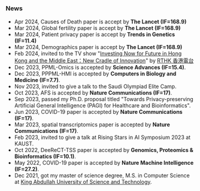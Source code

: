 # 

### News

- Apr 2024,  Causes of Death paper is accept by **The Lancet (IF=168.9)**
- Mar 2024, Global fertility paper is accept by **The Lancet (IF=168.9)**
- Mar 2024, Patient privacy paper is accept by **Trends in Genetics (IF=11.4)**
- Mar 2024, Demographics paper is accept by **The Lancet (IF=168.9)**
- Feb 2024, invited to the TV show "[Investing Now for Future in Hong Kong and the Middle East：New Cradle of Innovation](https://www.youtube.com/watch?v=RvZwiyyHfDw)" by [RTHK 香港電台](https://www.youtube.com/@RTHK) 
- Dec 2023, PPML-Omics is accepted by **Science Advances (IF=15.4)**.
- Dec 2023, PPPML-HMI is accepted by **Computers in Biology and Medicine (IF=7.7)**.
- Nov 2023, invited to give a talk to the Saudi Olympiad Elite Camp.
- Oct 2023, AFS is accepted by **Nature Communications (IF=17)**.
- Sep 2023, passed my Ph.D. proposal titled "Towards Privacy-preserving Artificial General Intelligence (PAGI) for Healthcare and Bioinformatics".
- Jun 2023, COVID-19 paper is accepted by **Nature Communications (IF=17)**.
- Mar 2023, spatial transcriptomics paper is accepted by **Nature Communications (IF=17)**.
- Feb 2023, invited to give a talk at Rising Stars in AI Symposium 2023 at KAUST.
- Oct 2022, DeeReCT-TSS paper is accepted by **Genomics, Proteomics & Bioinformatics (IF=10.1)**.
- May 2022, COVID-19 paper is accepted by **Nature Machine Intelligence (IF=27.2)**.
- Dec 2021, got my master of science degree, M.S. in Computer Science at [King Abdullah University of Science and Technology](https://www.google.com/url?q=https%3A%2F%2Fwww.kaust.edu.sa%2Fen&sa=D&sntz=1&usg=AFQjCNHigiWR8Xiu-ZSsO_GK0fYzjM1DHA).


